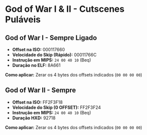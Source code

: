 # God of War I & II - Cutscenes Puláveis

## God of War I - Sempre Ligado
- **Offset na ISO:** 000117660
- **Velocidade do Skip (Rápido):** 00011766C
- **Instrução em MIPS:** `24 00 40 10` (Beq)
- **Duração no ELF:** 8A661

**Como aplicar:** Zerar os 4 bytes dos offsets indicados (`00 00 00 00`)

## God of War II - Sempre
- **Offset na ISO:** FF2F3F18
- **Velocidade do Skip (0 OFFSET):** FF2F3F24
- **Instrução em MIPS:** `24 00 40 10` (Beq)
- **Duração HXD:** 92718

**Como aplicar:** Zerar os 4 bytes dos offsets indicados (`00 00 00 00`)

